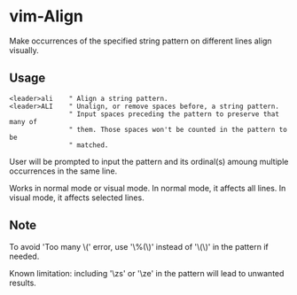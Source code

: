 # vim-Align

Make occurrences of the specified string pattern on different lines align visually.

## Usage

```viml
<leader>ali    " Align a string pattern.
<leader>ALI    " Unalign, or remove spaces before, a string pattern.
               " Input spaces preceding the pattern to preserve that many of
               " them. Those spaces won't be counted in the pattern to be
               " matched.
```

User will be prompted to input the pattern and its ordinal(s) amoung multiple
occurrences in the same line.

Works in normal mode or visual mode.
In normal mode, it affects all lines.
In visual mode, it affects selected lines.

## Note

To avoid 'Too many \\(' error, use '\\%(\\)' instead of '\\(\\)' in the pattern
  if needed.

Known limitation: including '\\zs' or '\\ze' in the pattern will lead to
unwanted results.
